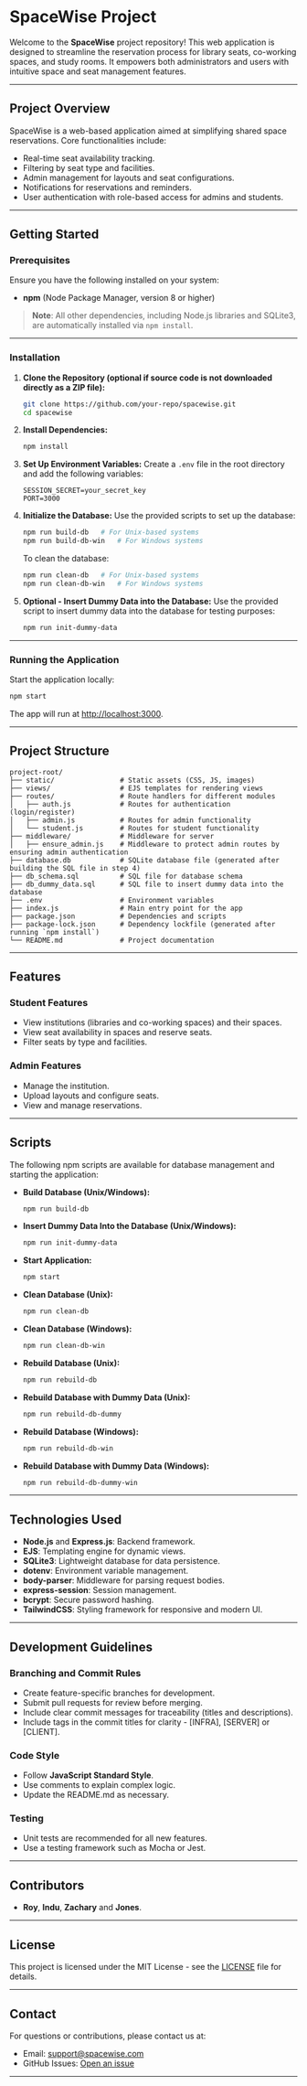 # SpaceWise Project

Welcome to the **SpaceWise** project repository! This web application is designed to streamline the reservation process for library seats, co-working spaces, and study rooms. It empowers both administrators and users with intuitive space and seat management features.

---

## **Project Overview**

SpaceWise is a web-based application aimed at simplifying shared space reservations. Core functionalities include:

- Real-time seat availability tracking.
- Filtering by seat type and facilities.
- Admin management for layouts and seat configurations.
- Notifications for reservations and reminders.
- User authentication with role-based access for admins and students.

---

## **Getting Started**

### Prerequisites

Ensure you have the following installed on your system:
- **npm** (Node Package Manager, version 8 or higher)
> **Note**: All other dependencies, including Node.js libraries and SQLite3, are automatically installed via `npm install`.

---

### Installation

1. **Clone the Repository (optional if source code is not downloaded directly as a ZIP file):**
   ```bash
   git clone https://github.com/your-repo/spacewise.git
   cd spacewise
   ```

2. **Install Dependencies:**
   ```bash
   npm install
   ```

3. **Set Up Environment Variables:**
   Create a `.env` file in the root directory and add the following variables:
   ```env
   SESSION_SECRET=your_secret_key
   PORT=3000
   ```

4. **Initialize the Database:**
   Use the provided scripts to set up the database:
   ```bash
   npm run build-db   # For Unix-based systems
   npm run build-db-win   # For Windows systems
   ```

   To clean the database:
   ```bash
   npm run clean-db   # For Unix-based systems
   npm run clean-db-win   # For Windows systems
   ```

5. **Optional - Insert Dummy Data into the Database:**
   Use the provided script to insert dummy data into the database for testing purposes:
   ```bash
   npm run init-dummy-data
   ```

---

### Running the Application

Start the application locally:
```bash
npm start
```

The app will run at [http://localhost:3000](http://localhost:3000).

---

## **Project Structure**

```
project-root/
├── static/                # Static assets (CSS, JS, images)
├── views/                 # EJS templates for rendering views
├── routes/                # Route handlers for different modules
│   ├── auth.js            # Routes for authentication (login/register)
│   ├── admin.js           # Routes for admin functionality
│   └── student.js         # Routes for student functionality
├── middleware/            # Middleware for server
│   ├── ensure_admin.js    # Middleware to protect admin routes by ensuring admin authentication
├── database.db            # SQLite database file (generated after building the SQL file in step 4)
├── db_schema.sql          # SQL file for database schema
├── db_dummy_data.sql      # SQL file to insert dummy data into the database
├── .env                   # Environment variables
├── index.js               # Main entry point for the app
├── package.json           # Dependencies and scripts
├── package-lock.json      # Dependency lockfile (generated after running `npm install`)
└── README.md              # Project documentation
```

---

## **Features**

### Student Features
- View institutions (libraries and co-working spaces) and their spaces.
- View seat availability in spaces and reserve seats.
- Filter seats by type and facilities.

### Admin Features
- Manage the institution.
- Upload layouts and configure seats.
- View and manage reservations.

---

## **Scripts**

The following npm scripts are available for database management and starting the application:

- **Build Database (Unix/Windows):**
  ```bash
  npm run build-db
  ```
- **Insert Dummy Data Into the Database (Unix/Windows):**
  ```bash
  npm run init-dummy-data
  ```
- **Start Application:**
  ```bash
  npm start
  ```
- **Clean Database (Unix):**
  ```bash
  npm run clean-db
  ```
- **Clean Database (Windows):**
  ```bash
  npm run clean-db-win
  ```
- **Rebuild Database (Unix):**
  ```bash
  npm run rebuild-db
  ```
- **Rebuild Database with Dummy Data (Unix):**
  ```bash
  npm run rebuild-db-dummy
  ```
- **Rebuild Database (Windows):**
  ```bash
  npm run rebuild-db-win
  ```
- **Rebuild Database with Dummy Data (Windows):**
  ```bash
  npm run rebuild-db-dummy-win
  ```

---

## **Technologies Used**

- **Node.js** and **Express.js**: Backend framework.
- **EJS**: Templating engine for dynamic views.
- **SQLite3**: Lightweight database for data persistence.
- **dotenv**: Environment variable management.
- **body-parser**: Middleware for parsing request bodies.
- **express-session**: Session management.
- **bcrypt**: Secure password hashing.
- **TailwindCSS**: Styling framework for responsive and modern UI.

---

## **Development Guidelines**

### Branching and Commit Rules
- Create feature-specific branches for development.
- Submit pull requests for review before merging.
- Include clear commit messages for traceability (titles and descriptions).
- Include tags in the commit titles for clarity - [INFRA], [SERVER] or [CLIENT].

### Code Style
- Follow **JavaScript Standard Style**.
- Use comments to explain complex logic.
- Update the README.md as necessary.

### Testing
- Unit tests are recommended for all new features.
- Use a testing framework such as Mocha or Jest.

---

## **Contributors**
- **Roy**, **Indu**, **Zachary** and **Jones**.

---

## **License**
This project is licensed under the MIT License - see the [LICENSE](LICENSE) file for details.

---

## **Contact**
For questions or contributions, please contact us at:
- Email: support@spacewise.com
- GitHub Issues: [Open an issue](https://github.com/your-repo/spacewise/issues)

---
